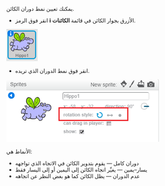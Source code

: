 يمكنك تعيين نمط دوران الكائن.

+ انقر فوق الرمز **i** الأزرق بجوار الكائن في قائمة **الكائنات**.

![Click on the i](images/click-i.png)

+ انقر فوق نمط الدوران الذي تريده.

![Different rotation style](images/rotation-style.png)

الأنماط هي:
- دوران كامل — يقوم بتدوير الكائن في الاتجاه الذي تواجهه
- يسار–يمين — يغيِّر اتجاه الكائن إلى اليمين أو إلى اليسار فقط
- عدم الدوران — يظل الكائن كما هو بغض النظر عن اتجاهه
